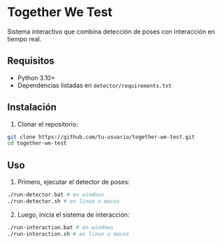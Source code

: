# Together We Test

Sistema interactivo que combina detección de poses con interacción en tiempo real.

## Requisitos

- Python 3.10+
- Dependencias listadas en `detector/requirements.txt`

## Instalación

1. Clonar el repositorio:

```bash
git clone https://github.com/tu-usuario/together-we-test.git
cd together-we-test
```

## Uso

1. Primero, ejecutar el detector de poses:

```bash
./run-detector.bat # en windows
./run-detector.sh # en linux o macos
```

2. Luego, inicia el sistema de interacción:

```bash
./run-interaction.bat # en windows
./run-interaction.sh # en linux o macos
```
